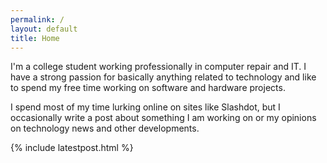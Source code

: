 ```yaml
---
permalink: /
layout: default
title: Home
---
```


I'm a college student working professionally in computer repair and IT. I have a
strong passion for basically anything related to technology and like to spend my
free time working on software and hardware projects.

I spend most of my time lurking online on sites like Slashdot, but I occasionally
write a post about something I am working on or my opinions on technology news and
other developments.

{% include latestpost.html %}
